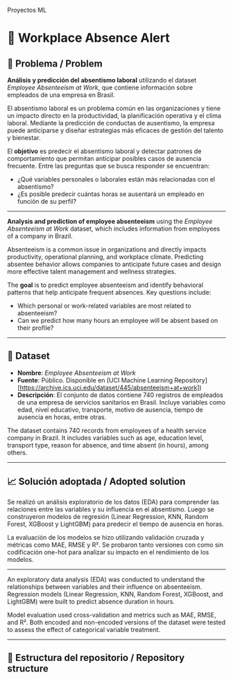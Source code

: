 Proyectos ML
#  🎯 Workplace Absence Alert 

## 📄 Problema / Problem

**Análisis y predicción del absentismo laboral** utilizando el dataset *Employee Absenteeism at Work*, que contiene información sobre empleados de una empresa en Brasil.

El absentismo laboral es un problema común en las organizaciones y tiene un impacto directo en la productividad, la planificación operativa y el clima laboral. Mediante la predicción de conductas de ausentismo, la empresa puede anticiparse y diseñar estrategias más eficaces de gestión del talento y bienestar.

El **objetivo** es predecir el absentismo laboral y detectar patrones de comportamiento que permitan anticipar posibles casos de ausencia frecuente. Entre las preguntas que se busca responder se encuentran:  
- ¿Qué variables personales o laborales están más relacionadas con el absentismo?  
- ¿Es posible predecir cuántas horas se ausentará un empleado en función de su perfil?

---

**Analysis and prediction of employee absenteeism** using the *Employee Absenteeism at Work* dataset, which includes information from employees of a company in Brazil.

Absenteeism is a common issue in organizations and directly impacts productivity, operational planning, and workplace climate. Predicting absentee behavior allows companies to anticipate future cases and design more effective talent management and wellness strategies.

The **goal** is to predict employee absenteeism and identify behavioral patterns that help anticipate frequent absences. Key questions include:  
- Which personal or work-related variables are most related to absenteeism?  
- Can we predict how many hours an employee will be absent based on their profile?

---

## 🔎 Dataset

- **Nombre**: *Employee Absenteeism at Work*
- **Fuente**: Público. Disponible en [UCI Machine Learning Repository][https://archive.ics.uci.edu/dataset/445/absenteeism+at+work])
- **Descripción**: El conjunto de datos contiene 740 registros de empleados de una empresa de servicios sanitarios en Brasil. Incluye variables como edad, nivel educativo, transporte, motivo de ausencia, tiempo de ausencia en horas, entre otras.

The dataset contains 740 records from employees of a health service company in Brazil. It includes variables such as age, education level, transport type, reason for absence, and time absent (in hours), among others.

---

## 📈 Solución adoptada / Adopted solution

Se realizó un análisis exploratorio de los datos (EDA) para comprender las relaciones entre las variables y su influencia en el absentismo. Luego se construyeron modelos de regresión (Linear Regression, KNN, Random Forest, XGBoost y LightGBM) para predecir el tiempo de ausencia en horas.

La evaluación de los modelos se hizo utilizando validación cruzada y métricas como MAE, RMSE y R². Se probaron tanto versiones con como sin codificación one-hot para analizar su impacto en el rendimiento de los modelos.

---

An exploratory data analysis (EDA) was conducted to understand the relationships between variables and their influence on absenteeism. Regression models (Linear Regression, KNN, Random Forest, XGBoost, and LightGBM) were built to predict absence duration in hours.

Model evaluation used cross-validation and metrics such as MAE, RMSE, and R². Both encoded and non-encoded versions of the dataset were tested to assess the effect of categorical variable treatment.

---

## 📁 Estructura del repositorio / Repository structure

